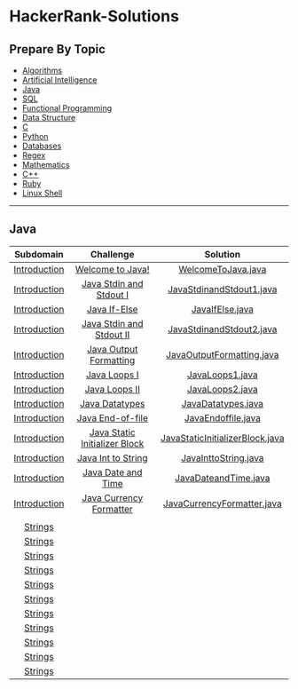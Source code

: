 # HackerRank-Solutions

## Prepare By Topic


* [Algorithms](#)
* [Artificial Intelligence](#)
* [Java](#java)
* [SQL](#)
* [Functional Programming](#)
* [Data Structure](#)
* [C](#)
* [Python](#)
* [Databases](#)
* [Regex](#)
* [Mathematics](#)
* [C++](#)
* [Ruby](#)
* [Linux Shell](#)

-----------------------------------------------------------------------------------------------------------------------------------------------------------------------------------------------------------------------------------------------------------------------------------------------------------------------------------------------------------------------------------------------

## Java

|                                         **Subdomain**                                         |                                             **Challenge**                                            |                                                                                     **Solution**                                                                                     |
|:---------------------------------------------------------------------------------------------:|:----------------------------------------------------------------------------------------------------:|:------------------------------------------------------------------------------------------------------------------------------------------------------------------------------------:|
| [Introduction](https://github.com/shamith-t/HackerRank-Solutions/tree/main/Java/Introduction) |               [Welcome to Java!](https://www.hackerrank.com/challenges/welcome-to-java)              |                      [WelcomeToJava.java](https://github.com/shamith-t/HackerRank-Solutions/blob/main/Java/Introduction/Welcome%20to%20Java!/WelcomeToJava.java)                     |
| [Introduction](https://github.com/shamith-t/HackerRank-Solutions/tree/main/Java/Introduction) |       [Java Stdin and Stdout I](https://www.hackerrank.com/challenges/java-stdin-and-stdout-1)       |          [JavaStdinandStdout1.java](https://github.com/shamith-t/HackerRank-Solutions/blob/main/Java/Introduction/Java%20Stdin%20and%20Stdout%20I/JavaStdinandStdout1.java)          |
| [Introduction](https://github.com/shamith-t/HackerRank-Solutions/tree/main/Java/Introduction) |                  [Java If-Else](https://www.hackerrank.com/challenges/java-if-else)                  |                            [JavaIfElse.java](https://github.com/shamith-t/HackerRank-Solutions/blob/main/Java/Introduction/Java%20If-Else/JavaIfElse.java)                           |
| [Introduction](https://github.com/shamith-t/HackerRank-Solutions/tree/main/Java/Introduction) |          [Java Stdin and Stdout II](https://www.hackerrank.com/challenges/java-stdin-stdout)         |          [JavaStdinandStdout2.java](https://github.com/shamith-t/HackerRank-Solutions/blob/main/Java/Introduction/Java%20Stdin%20and%20Stdout%20II/JavaStdinandStdout2.java)         |
| [Introduction](https://github.com/shamith-t/HackerRank-Solutions/tree/main/Java/Introduction) |        [Java Output Formatting](https://www.hackerrank.com/challenges/java-output-formatting)        |            [JavaOutputFormatting.java](https://github.com/shamith-t/HackerRank-Solutions/blob/main/Java/Introduction/Java%20Output%20Formatting/JavaOutputFormatting.java)           |
| [Introduction](https://github.com/shamith-t/HackerRank-Solutions/tree/main/Java/Introduction) |                  [Java Loops I](https://www.hackerrank.com/challenges/java-loops-i)                  |                           [JavaLoops1.java](https://github.com/shamith-t/HackerRank-Solutions/blob/main/Java/Introduction/Java%20Loops%20I/JavaLoops1.java)                          |
| [Introduction](https://github.com/shamith-t/HackerRank-Solutions/tree/main/Java/Introduction) |                   [Java Loops II](https://www.hackerrank.com/challenges/java-loops)                  |                          [JavaLoops2.java](https://github.com/shamith-t/HackerRank-Solutions/blob/main/Java/Introduction/Java%20Loops%20II/JavaLoops2.java)                          |
| [Introduction](https://github.com/shamith-t/HackerRank-Solutions/tree/main/Java/Introduction) |                [Java Datatypes](https://www.hackerrank.com/challenges/java-datatypes)                |                        [JavaDatatypes.java](https://github.com/shamith-t/HackerRank-Solutions/blob/main/Java/Introduction/Java%20Datatypes/JavaDatatypes.java)                       |
| [Introduction](https://github.com/shamith-t/HackerRank-Solutions/tree/main/Java/Introduction) |              [Java End-of-file](https://www.hackerrank.com/challenges/java-end-of-file)              |                       [JavaEndoffile.java](https://github.com/shamith-t/HackerRank-Solutions/blob/main/Java/Introduction/Java%20End-of-file/JavaEndoffile.java)                      |
| [Introduction](https://github.com/shamith-t/HackerRank-Solutions/tree/main/Java/Introduction) | [Java Static Initializer Block](https://www.hackerrank.com/challenges/java-static-initializer-block) | [JavaStaticInitializerBlock.java](https://github.com/shamith-t/HackerRank-Solutions/blob/main/Java/Introduction/Java%20Static%20Initializer%20Block/JavaStaticInitializerBlock.java) |
| [Introduction](https://github.com/shamith-t/HackerRank-Solutions/tree/main/Java/Introduction) |            [Java Int to String](https://www.hackerrank.com/challenges/java-int-to-string)            |                  [JavaInttoString.java](https://github.com/shamith-t/HackerRank-Solutions/blob/main/Java/Introduction/Java%20Int%20to%20String/JavaInttoString.java)                 |
| [Introduction](https://github.com/shamith-t/HackerRank-Solutions/tree/main/Java/Introduction) |            [Java Date and Time](https://www.hackerrank.com/challenges/java-date-and-time)            |                  [JavaDateandTime.java](https://github.com/shamith-t/HackerRank-Solutions/blob/main/Java/Introduction/Java%20Date%20and%20Time/JavaDateandTime.java)                 |
| [Introduction](https://github.com/shamith-t/HackerRank-Solutions/tree/main/Java/Introduction) |       [Java Currency Formatter](https://www.hackerrank.com/challenges/java-currency-formatter)       |          [JavaCurrencyFormatter.java](https://github.com/shamith-t/HackerRank-Solutions/blob/main/Java/Introduction/Java%20Currency%20Formatter/JavaCurrencyFormatter.java)          |
|                                                                                               |                                                                                                      |                                                                                                                                                                                      |
|                                          [Strings]()                                          |                                                                                                      |                                                                                                                                                                                      |
|                                          [Strings]()                                          |                                                                                                      |                                                                                                                                                                                      |
|                                          [Strings]()                                          |                                                                                                      |                                                                                                                                                                                      |
|                                          [Strings]()                                          |                                                                                                      |                                                                                                                                                                                      |
|                                          [Strings]()                                          |                                                                                                      |                                                                                                                                                                                      |
|                                          [Strings]()                                          |                                                                                                      |                                                                                                                                                                                      |
|                                          [Strings]()                                          |                                                                                                      |                                                                                                                                                                                      |
|                                          [Strings]()                                          |                                                                                                      |                                                                                                                                                                                      |
|                                          [Strings]()                                          |                                                                                                      |                                                                                                                                                                                      |
|                                          [Strings]()                                          |                                                                                                      |                                                                                                                                                                                      |
|                                          [Strings]()                                          |                                                                                                      |                                                                                                                                                                                      |
